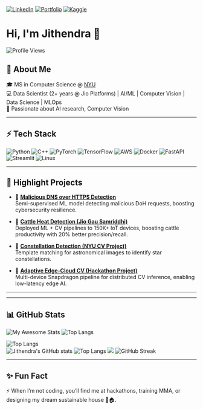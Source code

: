 [![LinkedIn](https://img.shields.io/badge/LinkedIn-Connect-blue?style=for-the-badge&logo=linkedin)](https://linkedin.com/in/jithendra-siddartha)
[![Portfolio](https://img.shields.io/badge/Website-Portfolio-blue?style=for-the-badge&logo=google-chrome)](https://jithendra.com)
[![Kaggle](https://img.shields.io/badge/Kaggle-Profile-blue?style=for-the-badge&logo=kaggle)](https://www.kaggle.com/jithendrapuppala)

# Hi, I'm Jithendra 👋  

![Profile Views](https://komarev.com/ghpvc/?username=jithendra1798&color=blueviolet)

## 🚀 About Me  
🎓 MS in Computer Science @ [NYU](https://engineering.nyu.edu/)  
💻 Data Scientist (2+ years @ Jio Platforms) | AI/ML | Computer Vision | Data Science | MLOps  
🌱 Passionate about AI research, Computer Vision

<!--
---
## 📬 Connect with Me  
[![Email](https://img.shields.io/badge/Email-Contact-red?style=for-the-badge&logo=gmail)](mailto:jithendra.mail.me@gmail.com)  --> 
---

## ⚡ Tech Stack  

![Python](https://img.shields.io/badge/Python-3776AB?style=for-the-badge&logo=python&logoColor=white)
![C++](https://img.shields.io/badge/C++-00599C?style=for-the-badge&logo=cplusplus&logoColor=white)
![PyTorch](https://img.shields.io/badge/PyTorch-EE4C2C?style=for-the-badge&logo=pytorch&logoColor=white)
![TensorFlow](https://img.shields.io/badge/TensorFlow-FF6F00?style=for-the-badge&logo=tensorflow&logoColor=white)
![AWS](https://img.shields.io/badge/AWS-232F3E?style=for-the-badge&logo=amazonaws&logoColor=white)
![Docker](https://img.shields.io/badge/Docker-2496ED?style=for-the-badge&logo=docker&logoColor=white)
![FastAPI](https://img.shields.io/badge/FastAPI-009688?style=for-the-badge&logo=fastapi&logoColor=white)
![Streamlit](https://img.shields.io/badge/Streamlit-FF4B4B?style=for-the-badge&logo=streamlit&logoColor=white)
![Linux](https://img.shields.io/badge/Linux-FCC624?style=for-the-badge&logo=linux&logoColor=black)  

---

## 📌 Highlight Projects  

- 🔹 **[Malicious DNS over HTTPS Detection](#)**  
   Semi-supervised ML model detecting malicious DoH requests, boosting cybersecurity resilience.  

- 🔹 **[Cattle Heat Detection (Jio Gau Samriddhi)](#)**  
   Deployed ML + CV pipelines to 150K+ IoT devices, boosting cattle productivity with 20% better precision/recall.  

- 🔹 **[Constellation Detection (NYU CV Project)](#)**  
   Template matching for astronomical images to identify star constellations.  

- 🔹 **[Adaptive Edge-Cloud CV (Hackathon Project)](#)**  
   Multi-device Snapdragon pipeline for distributed CV inference, enabling low-latency edge AI.  

---

<!--## 🏆 Achievements  

- 🎖 JEE Mains Rank **2683** / Advanced Rank **6111** (Top 0.2% in India)  
- 🎖 Qualcomm Multiverse Hackathon @ Princeton (2025) – Built edge-cloud CV + recipe LLM pipeline  
- 🎖 NYU Graduate Student Council Candidate (Programming Commissioner, 2025)  
- 🎖 Academic publications + active Computer Vision research collaborations   -->

---

## 📊 GitHub Stats  

![My Awesome Stats](https://awesome-github-stats.azurewebsites.net/user-stats/jithendra1798?cardType=github&preferLogin=false&theme=tokyonight)
![Top Langs](https://github-readme-stats.vercel.app/api/top-langs/?username=jithendra1798&hide=html,css,javascript&theme=tokyonight)

![Top Langs](https://github-readme-stats.vercel.app/api/top-langs/?username=jithendra1798&layout=compact&theme=tokyonight)  
![Jithendra's GitHub stats](https://github-readme-stats.vercel.app/api?username=jithendra1798&show_icons=true&theme=tokyonight&hide=html,css,js)
![Top Langs](https://github-readme-stats.vercel.app/api/top-langs/?username=jithendra1798&hide=html,css,javascript&layout=compact&theme=tokyonight)
![](https://github-readme-stats.vercel.app/api/top-langs/?username=jithendra1798&theme=buefy&hide_border=false&include_all_commits=true&count_private=true&layout=compact)
![GitHub Streak](https://streak-stats.demolab.com/?user=jithendra1798&theme=tokyonight)


---

## ✨ Fun Fact  

⚡ When I’m not coding, you’ll find me at hackathons, training MMA, or designing my dream sustainable house 🌱🏠.  

<!--
**jithendra1798/jithendra1798** is a ✨ _special_ ✨ repository because its `README.md` (this file) appears on your GitHub profile.

Here are some ideas to get you started:

- 🔭 I’m currently working on ...
- 🌱 I’m currently learning ...
- 👯 I’m looking to collaborate on ...
- 🤔 I’m looking for help with ...
- 💬 Ask me about ...
- 📫 How to reach me: ...
- 😄 Pronouns: ...
- ⚡ Fun fact: ...
-->
